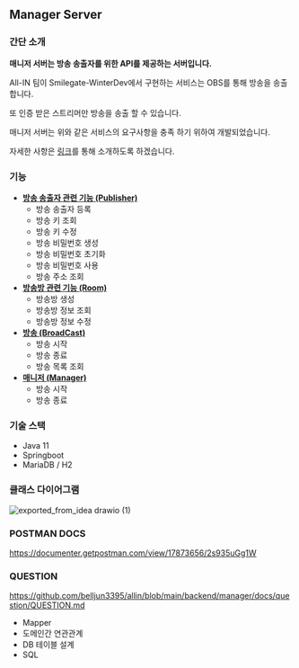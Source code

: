 ## Manager Server

### 간단 소개

**매니저 서버는 방송 송출자를 위한 API를 제공하는 서버입니다.**

All-IN 팀이 Smilegate-WinterDev에서 구현하는 서비스는 OBS를 통해 방송을 송출합니다.

또 인증 받은 스트리머만 방송을 송출 할 수 있습니다.

매니저 서버는 위와 같은 서비스의 요구사항을 충족 하기 위하여 개발되었습니다.

자세한 사항은 [링크](https://github.com/belljun3395/allin/blob/main/backend/manager/docs/INTRODUCE.md)를 통해 소개하도록 하겠습니다.

### 기능
+ **[방송 송출자 관련 기능 (Publisher)](https://github.com/belljun3395/allin/blob/main/backend/manager/docs/domain/Publisher.md)**
  + 방송 송출자 등록
  + 방송 키 조회
  + 방송 키 수정
  + 방송 비밀번호 생성
  + 방송 비밀번호 초기화
  + 방송 비밀번호 사용
  + 방송 주소 조회
+ **[방송방 관련 기능 (Room)](https://github.com/belljun3395/allin/blob/main/backend/manager/docs/domain/Room.md)**
  + 방송방 생성
  + 방송방 정보 조회
  + 방송방 정보 수정
+ **[방송 (BroadCast)](https://github.com/belljun3395/allin/blob/main/backend/manager/docs/domain/BroadCast.md)**
  + 방송 시작
  + 방송 종료
  + 방송 목록 조회
+ **[매니저 (Manager)](https://github.com/belljun3395/allin/blob/main/backend/manager/docs/domain/Manager.md)**
  + 방송 시작
  + 방송 종료

### 기술 스택

+ Java 11
+ Springboot
+ MariaDB / H2

### 클래스 다이어그램
![exported_from_idea drawio (1)](https://user-images.githubusercontent.com/102807742/218646181-26213c8b-502c-4969-b38c-ff897c68b940.png)


### POSTMAN DOCS

https://documenter.getpostman.com/view/17873656/2s935uGg1W

### QUESTION

https://github.com/belljun3395/allin/blob/main/backend/manager/docs/question/QUESTION.md

+ Mapper
+ 도메인간 연관관계
+ DB 테이블 설계
+ SQL
